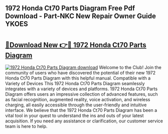 ## 1972 Honda Ct70 Parts Diagram Free Pdf Download - Part-NKC New Repair Owner Guide YKOES

# <h2><a href="http://dfprak.blite.top/?on=1972+Honda+Ct70+Parts+Diagram">🔗Download New 👉🔴 1972 Honda Ct70 Parts Diagram</a></h2>

[![1972 Honda Ct70 Parts Diagram download](https://i.imgur.com/lujVjoI.png)](http://dfprak.blite.top/?on=1972+Honda+Ct70+Parts+Diagram)
Welcome to the Club! Join the community of users who have discovered the potential of their new 1972 Honda Ct70 Parts Diagram with this helpful manual. Compatible with a Variety of Devices This 1972 Honda Ct70 Parts Diagram seamlessly integrates with a variety of devices and platforms. 1972 Honda Ct70 Parts Diagram offers users an impressive collection of advanced features, such as facial recognition, augmented reality, voice activation, and wireless charging, all easily accessible through the user-friendly and intuitive interface. We believe that the 1972 Honda Ct70 Parts Diagram has been a vital tool in your quest to understand the ins and outs of your latest acquisition. If you need any assistance or clarification, our customer service team is here to help.
